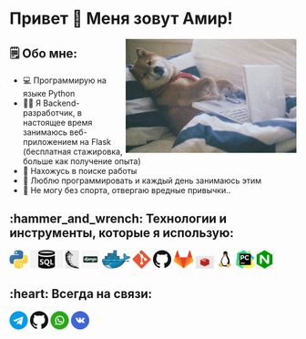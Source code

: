 # Привет 👋 Меня зовут Амир!

<img align="right" alt="GIF" height="200px" width="300px" src="Senior.gif" />

## 🗒 Обо мне:
- :computer: Программирую на языке Python
- :man_technologist: Я Backend-разработчик, в настоящее время занимаюсь 
веб-приложением на Flask (бесплатная стажировка, больше как получение опыта)
- 👀 Нахожусь в поиске работы
- 💞️ Люблю программировать и каждый день занимаюсь этим
- 🏅 Не могу без спорта, отвергаю вредные привычки..

<h2 align="left">:hammer_and_wrench: Технологии и инструменты, которые я использую:</h2>

[![Python](icons/python.png)](https://www.python.org/)
[![SQL](icons/SQL.png)](https://wikipedia.org/wiki/SQL)
[![Flask](icons/flask.png)](https://flask.palletsprojects.com/en/3.0.x/)
[![Django](icons/django.png)](https://www.djangoproject.com/)
[![Docker](icons/docker.png)](https://www.docker.com/)
[![Git](icons/git.png)](https://git-scm.com/)
[![GitHub](icons/github.png)](https://github.com/)
[![GitLab](icons/gitlab.png)](https://about.gitlab.com/)
[![Redis](icons/redis.png)](https://redis.io/)
[![Linux](icons/linux.png)](https://www.linux.org/)
[![Pycharm](icons/PyCharm.png)](https://www.jetbrains.com/pycharm/)
[![Nginx](icons/nginx.png)](https://nginx.org/)


<h2 align="left">:heart: Всегда на связи:</h2>

[![Telegram](icons/telegram.png)](https://t.me/Amirdautov)
[![GitHub](icons/github.png)](https://github.com/Amir2097)
[![WhatsApp](icons/whatsapp.png)](https://wa.me/79194000342)
[![Vk](icons/vkontakte.png)](https://vk.com/amirdautov)





